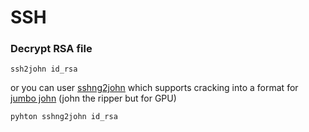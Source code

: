 # SSH

### Decrypt RSA file

```
ssh2john id_rsa
```

or you can user [sshng2john](https://raw.githubusercontent.com/stricture/hashstack-server-plugin-jtr/master/scrapers/sshng2john.py) which supports cracking into a format for [jumbo john](https://github.com/openwall/john) (john the ripper but for GPU)

```
pyhton sshng2john id_rsa
```
